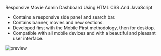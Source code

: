  Responsive Movie Admin Dashboard Using HTML CSS And JavaScript
- Contains a responsive side panel and search bar.
- Contains banner, movies and new sections.
- Developed first with the Mobile First methodology, then for desktop.
- Compatible with all mobile devices and with a beautiful and pleasant user interface.

![preview](https://github.com/sajidasghar/responsive-movie-dashboard/assets/152764869/d8f31582-7e10-449f-849f-af36751ebd59)
